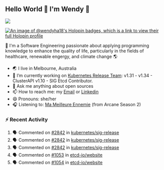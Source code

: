 ## Hello World 👋 I'm Wendy 🧃 
![](https://komarev.com/ghpvc/?username=wendy-ha18)

[![An image of @wendyha18's Holopin badges, which is a link to view their full Holopin profile](https://holopin.me/wendyha18)](https://holopin.io/@wendyha18)

🌱 I'm a Software Engineering passionate about applying programming knowledge to enhance the quality of life, particularly in the fields of healthcare, renewable engergy, and climate change 🌎

- 🌏 I live in Melbourne, Australia
- 🔭 I’m currently working on [Kubernetes Release Team](https://github.com/kubernetes/sig-release/tree/master): v1.31 - v1.34 - ClusterAPI v1.10 - SIG Etcd Contributor.
- 💬 Ask me anything about open sources
- 📫 How to reach me: my [Email](mailto:wendyha.sut@gmail.com) or [Linkedin](https://www.linkedin.com/in/wendyha-sut/)
- 😄 Pronouns: she/her
- 🎧 Listening to: [Ma Meilleure Ennemie](https://www.youtube.com/watch?v=1F3OGIFnW1k) (from Arcane Season 2)

### :zap: Recent Activity

<!--START_SECTION:activity-->
1. 🗣 Commented on [#2842](https://github.com/kubernetes/sig-release/pull/2842#issuecomment-3217996504) in [kubernetes/sig-release](https://github.com/kubernetes/sig-release)
2. 🗣 Commented on [#2842](https://github.com/kubernetes/sig-release/pull/2842#issuecomment-3217176538) in [kubernetes/sig-release](https://github.com/kubernetes/sig-release)
3. 🗣 Commented on [#2842](https://github.com/kubernetes/sig-release/pull/2842#issuecomment-3217162108) in [kubernetes/sig-release](https://github.com/kubernetes/sig-release)
4. 🗣 Commented on [#1053](https://github.com/etcd-io/website/pull/1053#issuecomment-3194398937) in [etcd-io/website](https://github.com/etcd-io/website)
5. 🗣 Commented on [#1054](https://github.com/etcd-io/website/pull/1054#issuecomment-3186220465) in [etcd-io/website](https://github.com/etcd-io/website)
<!--END_SECTION:activity-->
